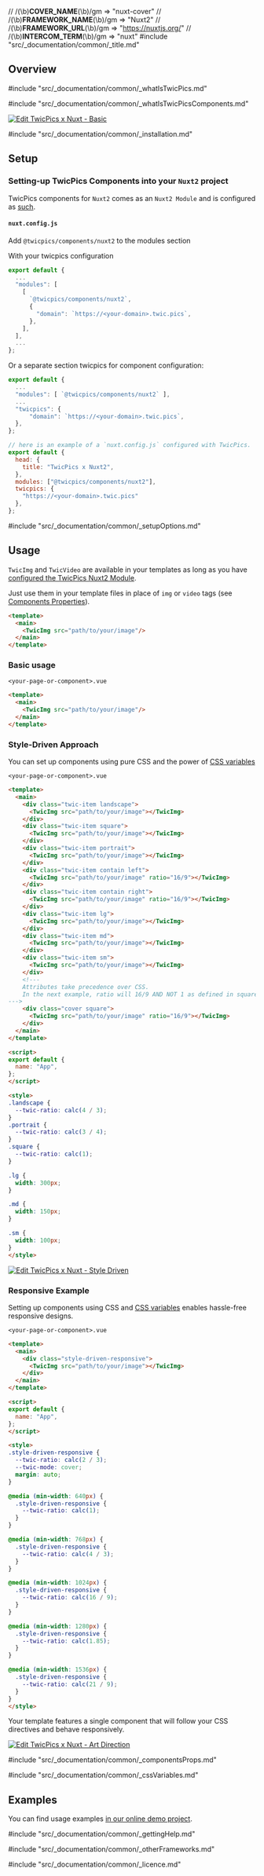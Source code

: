 // /(\b)__COVER_NAME__(\b)/gm => "nuxt-cover"
// /(\b)__FRAMEWORK_NAME__(\b)/gm => "Nuxt2"
// /(\b)__FRAMEWORK_URL__(\b)/gm => "https://nuxtjs.org/"
// /(\b)__INTERCOM_TERM__(\b)/gm => "nuxt"
#include "src/_documentation/common/_title.md"

## Overview

#include "src/_documentation/common/_whatIsTwicPics.md"

#include "src/_documentation/common/_whatIsTwicPicsComponents.md"

<a href="https://codesandbox.io/s/twicpics-x-nuxt-basic-h5yd6s?fontsize=14&hidenavigation=1&theme=dark">
  <img alt="Edit TwicPics x Nuxt - Basic" src="https://codesandbox.io/static/img/play-codesandbox.svg">
</a>

#include "src/_documentation/common/_installation.md"

<div id='setup'/>

## Setup

<div id='setting-up-your-project'/>

### Setting-up TwicPics Components into your `Nuxt2` project

TwicPics components for `Nuxt2` comes as an `Nuxt2 Module` and is configured as [such](https://nuxtjs.org/docs/directory-structure/modules).

#### `nuxt.config.js`

Add `@twicpics/components/nuxt2` to the modules section

With your twicpics configuration

```js
export default {
  ...
  "modules": [
    [
      `@twicpics/components/nuxt2`,
      {
        "domain": `https://<your-domain>.twic.pics`,
      },
    ],
  ],
  ...
};
```

Or a separate section twicpics for component configuration:

```js
export default {
  ...
  "modules": [ `@twicpics/components/nuxt2` ],
  ...
  "twicpics": {
      "domain": `https://<your-domain>.twic.pics`,
  },
};
```

```js
// here is an example of a `nuxt.config.js` configured with TwicPics.
export default {
  head: {
    title: "TwicPics x Nuxt2",
  },
  modules: ["@twicpics/components/nuxt2"],
  twicpics: {
    "https://<your-domain>.twic.pics"
  },
};

```

#include "src/_documentation/common/_setupOptions.md"

<div id='usage'/>

## Usage

`TwicImg` and `TwicVideo` are available in your templates as long as you have [configured the TwicPics Nuxt2 Module](#setting-up-your-project).

Just use them in your template files in place of `img` or `video` tags (see [Components Properties](#components)).

```html
<template>
  <main>
    <TwicImg src="path/to/your/image"/>
  </main>
</template>
```

<div id='basic-usage'/>

### Basic usage

`<your-page-or-component>.vue`

```html
<template>
  <main>
    <TwicImg src="path/to/your/image"/>
  </main>
</template>
```

<div id='style-driven-approach'/>

### Style-Driven Approach

You can set up components using pure CSS and the power of [CSS variables](#css-variables)

`<your-page-or-component>.vue`

```html
<template>
  <main>
    <div class="twic-item landscape">
      <TwicImg src="path/to/your/image"></TwicImg>
    </div>
    <div class="twic-item square">
      <TwicImg src="path/to/your/image"></TwicImg>
    </div>
    <div class="twic-item portrait">
      <TwicImg src="path/to/your/image"></TwicImg>
    </div>
    <div class="twic-item contain left">
      <TwicImg src="path/to/your/image" ratio="16/9"></TwicImg>
    </div>
    <div class="twic-item contain right">
      <TwicImg src="path/to/your/image" ratio="16/9"></TwicImg>
    </div>
    <div class="twic-item lg">
      <TwicImg src="path/to/your/image"></TwicImg>
    </div>
    <div class="twic-item md">
      <TwicImg src="path/to/your/image"></TwicImg>
    </div>
    <div class="twic-item sm">
      <TwicImg src="path/to/your/image"></TwicImg>
    </div>
    <!---
    Attributes take precedence over CSS.
    In the next example, ratio will 16/9 AND NOT 1 as defined in square css class 
--->
    <div class="cover square">
      <TwicImg src="path/to/your/image" ratio="16/9"></TwicImg>
    </div>
  </main>
</template>

<script>
export default {
  name: "App",
};
</script>

<style>
.landscape {
  --twic-ratio: calc(4 / 3);
}
.portrait {
  --twic-ratio: calc(3 / 4);
}
.square {
  --twic-ratio: calc(1);
}

.lg {
  width: 300px;
}

.md {
  width: 150px;
}

.sm {
  width: 100px;
}
</style>
```

<a href="https://codesandbox.io/s/twicpics-x-nuxt-style-driven-zw61ry?fontsize=14&hidenavigation=1&theme=dark">
  <img alt="Edit TwicPics x Nuxt - Style Driven" src="https://codesandbox.io/static/img/play-codesandbox.svg">
</a>

<div id='responsive-example'/>

### Responsive Example

Setting up components using CSS and [CSS variables](#css-variables) enables hassle-free responsive designs.

`<your-page-or-component>.vue`

```html
<template>
  <main>
    <div class="style-driven-responsive">
      <TwicImg src="path/to/your/image"></TwicImg>
    </div>
  </main>
</template>

<script>
export default {
  name: "App",
};
</script>

<style>
.style-driven-responsive {
  --twic-ratio: calc(2 / 3);
  --twic-mode: cover;
  margin: auto;
}

@media (min-width: 640px) {
  .style-driven-responsive {
    --twic-ratio: calc(1);
  }
}

@media (min-width: 768px) {
  .style-driven-responsive {
    --twic-ratio: calc(4 / 3);
  }
}

@media (min-width: 1024px) {
  .style-driven-responsive {
    --twic-ratio: calc(16 / 9);
  }
}

@media (min-width: 1280px) {
  .style-driven-responsive {
    --twic-ratio: calc(1.85);
  }
}

@media (min-width: 1536px) {
  .style-driven-responsive {
    --twic-ratio: calc(21 / 9);
  }
}
</style>
```

Your template features a single component that will follow your CSS directives and behave responsively.
 
<a href="https://codesandbox.io/s/twicpics-x-nuxt-art-direction-ni4875?fontsize=14&hidenavigation=1&theme=dark">
  <img alt="Edit TwicPics x Nuxt - Art Direction" src="https://codesandbox.io/static/img/play-codesandbox.svg">
</a>

#include "src/_documentation/common/_componentsProps.md"

#include "src/_documentation/common/_cssVariables.md"

<div id='example'/>

## Examples

You can find usage examples [in our online demo project](https://twicpics-nuxt-demo.netlify.app/?utm_source=sendinblue&utm_campaign=github&utm_medium=github).

#include "src/_documentation/common/_gettingHelp.md"

#include "src/_documentation/common/_otherFrameworks.md"

#include "src/_documentation/common/_licence.md"